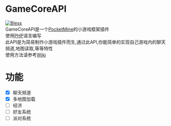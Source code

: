 # GameCoreAPI
[![Bless](https://cdn.rawgit.com/LunaGao/BlessYourCodeTag/master/tags/ramen.svg)](http://lunagao.github.io/BlessYourCodeTag/) <br>
GameCoreAPI是一个[PocketMine](https://github.com/pmmp/PocketMine-MP)的小游戏框架插件<br>
使用[PHP](https://secure.php.net)语言编写<br>
此API是为简易制作小游戏插件而生,通过此API,你能简单的实现自己游戏内的聊天频道,地图读取,等等特性<br>
使用方法请参考[Wiki](https://github.com/KenMizz/GameCoreAPI/wiki)<br>
# 功能
- [x] 聊天频道
- [x] 多地图加载
- [ ] 经济
- [ ] 好友系统
- [ ] 派对系统
